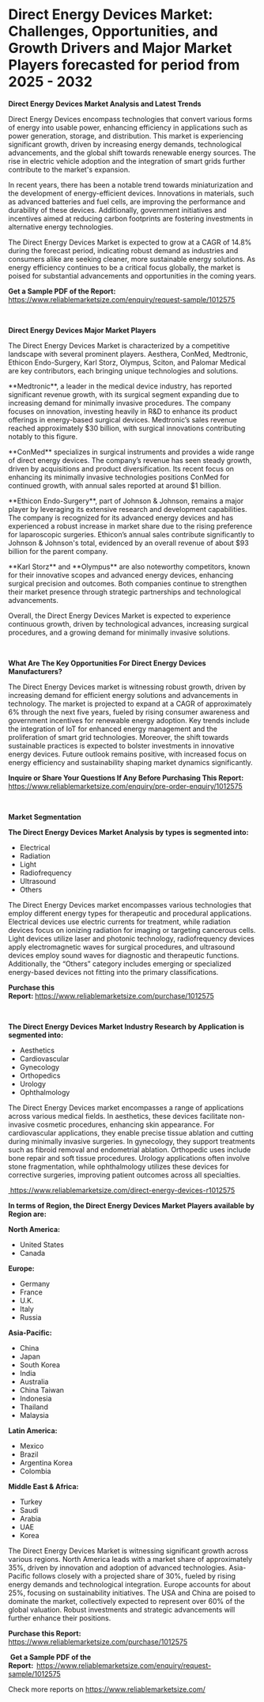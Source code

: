 <p><h1>Direct Energy Devices Market: Challenges, Opportunities, and Growth Drivers and Major Market Players forecasted for period from 2025 - 2032</h1></p><p><strong>Direct Energy Devices Market Analysis and Latest Trends</strong></p>
<p><p>Direct Energy Devices encompass technologies that convert various forms of energy into usable power, enhancing efficiency in applications such as power generation, storage, and distribution. This market is experiencing significant growth, driven by increasing energy demands, technological advancements, and the global shift towards renewable energy sources. The rise in electric vehicle adoption and the integration of smart grids further contribute to the market's expansion.</p><p>In recent years, there has been a notable trend towards miniaturization and the development of energy-efficient devices. Innovations in materials, such as advanced batteries and fuel cells, are improving the performance and durability of these devices. Additionally, government initiatives and incentives aimed at reducing carbon footprints are fostering investments in alternative energy technologies.</p><p>The Direct Energy Devices Market is expected to grow at a CAGR of 14.8% during the forecast period, indicating robust demand as industries and consumers alike are seeking cleaner, more sustainable energy solutions. As energy efficiency continues to be a critical focus globally, the market is poised for substantial advancements and opportunities in the coming years.</p></p>
<p><strong>Get a Sample PDF of the Report:&nbsp;</strong> <a href="https://www.reliablemarketsize.com/enquiry/request-sample/1012575?utm_campaign=3193&utm_medium=2&utm_source=Github&utm_content=ia&utm_term=05032025&utm_id=direct-energy-devices">https://www.reliablemarketsize.com/enquiry/request-sample/1012575</a></p>
<p>&nbsp;</p>
<p><strong>Direct Energy Devices Major Market Players</strong></p>
<p><p>The Direct Energy Devices Market is characterized by a competitive landscape with several prominent players. Aesthera, ConMed, Medtronic, Ethicon Endo-Surgery, Karl Storz, Olympus, Sciton, and Palomar Medical are key contributors, each bringing unique technologies and solutions.</p><p>**Medtronic**, a leader in the medical device industry, has reported significant revenue growth, with its surgical segment expanding due to increasing demand for minimally invasive procedures. The company focuses on innovation, investing heavily in R&D to enhance its product offerings in energy-based surgical devices. Medtronic’s sales revenue reached approximately $30 billion, with surgical innovations contributing notably to this figure.</p><p>**ConMed** specializes in surgical instruments and provides a wide range of direct energy devices. The company’s revenue has seen steady growth, driven by acquisitions and product diversification. Its recent focus on enhancing its minimally invasive technologies positions ConMed for continued growth, with annual sales reported at around $1 billion.</p><p>**Ethicon Endo-Surgery**, part of Johnson & Johnson, remains a major player by leveraging its extensive research and development capabilities. The company is recognized for its advanced energy devices and has experienced a robust increase in market share due to the rising preference for laparoscopic surgeries. Ethicon’s annual sales contribute significantly to Johnson & Johnson's total, evidenced by an overall revenue of about $93 billion for the parent company.</p><p>**Karl Storz** and **Olympus** are also noteworthy competitors, known for their innovative scopes and advanced energy devices, enhancing surgical precision and outcomes. Both companies continue to strengthen their market presence through strategic partnerships and technological advancements.</p><p>Overall, the Direct Energy Devices Market is expected to experience continuous growth, driven by technological advances, increasing surgical procedures, and a growing demand for minimally invasive solutions.</p></p>
<p>&nbsp;</p>
<p><strong>What Are The Key Opportunities For Direct Energy Devices Manufacturers?</strong></p>
<p><p>The Direct Energy Devices market is witnessing robust growth, driven by increasing demand for efficient energy solutions and advancements in technology. The market is projected to expand at a CAGR of approximately 6% through the next five years, fueled by rising consumer awareness and government incentives for renewable energy adoption. Key trends include the integration of IoT for enhanced energy management and the proliferation of smart grid technologies. Moreover, the shift towards sustainable practices is expected to bolster investments in innovative energy devices. Future outlook remains positive, with increased focus on energy efficiency and sustainability shaping market dynamics significantly.</p></p>
<p><strong>Inquire or Share Your Questions If Any Before Purchasing This Report:</strong> <a href="https://www.reliablemarketsize.com/enquiry/pre-order-enquiry/1012575?utm_campaign=3193&utm_medium=2&utm_source=Github&utm_content=ia&utm_term=05032025&utm_id=direct-energy-devices">https://www.reliablemarketsize.com/enquiry/pre-order-enquiry/1012575</a></p>
<p>&nbsp;</p>
<p><strong>Market Segmentation</strong></p>
<p><strong>The Direct Energy Devices Market Analysis by types is segmented into:</strong></p>
<p><ul><li>Electrical</li><li>Radiation</li><li>Light</li><li>Radiofrequency</li><li>Ultrasound</li><li>Others</li></ul></p>
<p><p>The Direct Energy Devices market encompasses various technologies that employ different energy types for therapeutic and procedural applications. Electrical devices use electric currents for treatment, while radiation devices focus on ionizing radiation for imaging or targeting cancerous cells. Light devices utilize laser and photonic technology, radiofrequency devices apply electromagnetic waves for surgical procedures, and ultrasound devices employ sound waves for diagnostic and therapeutic functions. Additionally, the “Others” category includes emerging or specialized energy-based devices not fitting into the primary classifications.</p></p>
<p><strong>Purchase this Report:&nbsp;</strong><a href="https://www.reliablemarketsize.com/purchase/1012575?utm_campaign=3193&utm_medium=2&utm_source=Github&utm_content=ia&utm_term=05032025&utm_id=direct-energy-devices">https://www.reliablemarketsize.com/purchase/1012575</a></p>
<p>&nbsp;</p>
<p><strong>The Direct Energy Devices Market Industry Research by Application is segmented into:</strong></p>
<p><ul><li>Aesthetics</li><li>Cardiovascular</li><li>Gynecology</li><li>Orthopedics</li><li>Urology</li><li>Ophthalmology</li></ul></p>
<p><p>The Direct Energy Devices market encompasses a range of applications across various medical fields. In aesthetics, these devices facilitate non-invasive cosmetic procedures, enhancing skin appearance. For cardiovascular applications, they enable precise tissue ablation and cutting during minimally invasive surgeries. In gynecology, they support treatments such as fibroid removal and endometrial ablation. Orthopedic uses include bone repair and soft tissue procedures. Urology applications often involve stone fragmentation, while ophthalmology utilizes these devices for corrective surgeries, improving patient outcomes across all specialties.</p></p>
<p><a href="https://www.reliablemarketsize.com/direct-energy-devices-r1012575?utm_campaign=3193&utm_medium=2&utm_source=Github&utm_content=ia&utm_term=05032025&utm_id=direct-energy-devices">&nbsp;https://www.reliablemarketsize.com/direct-energy-devices-r1012575</a></p>
<p><strong>In terms of Region, the Direct Energy Devices Market Players available by Region are:</strong></p>
<p>
    <p> <strong> North America: </strong>
        <ul>
            <li>United States</li>
            <li>Canada</li>
        </ul>
        </p> 
    <p> <strong> Europe: </strong>
        <ul>
            <li>Germany</li>
            <li>France</li>
            <li>U.K.</li>
            <li>Italy</li>
            <li>Russia</li>
        </ul>
        </p> 
    <p> <strong> Asia-Pacific: </strong>
        <ul>
            <li>China</li>
            <li>Japan</li>
            <li>South Korea</li>
            <li>India</li>
            <li>Australia</li>
            <li>China Taiwan</li>
            <li>Indonesia</li>
            <li>Thailand</li>
            <li>Malaysia</li>
        </ul>
        </p> 
    <p> <strong> Latin America: </strong>
        <ul>
            <li>Mexico</li>
            <li>Brazil</li>
            <li>Argentina Korea</li>
            <li>Colombia</li>
        </ul>
        </p> 
    <p> <strong> Middle East & Africa: </strong>
        <ul>
            <li>Turkey</li>
            <li>Saudi</li>
            <li>Arabia</li>
            <li>UAE</li>
            <li>Korea</li>
        </ul>
    </p>
    </p>
<p><p>The Direct Energy Devices Market is witnessing significant growth across various regions. North America leads with a market share of approximately 35%, driven by innovation and adoption of advanced technologies. Asia-Pacific follows closely with a projected share of 30%, fueled by rising energy demands and technological integration. Europe accounts for about 25%, focusing on sustainability initiatives. The USA and China are poised to dominate the market, collectively expected to represent over 60% of the global valuation. Robust investments and strategic advancements will further enhance their positions.</p></p>
<p><strong>Purchase this Report: </strong><a href="https://www.reliablemarketsize.com/purchase/1012575?utm_campaign=3193&utm_medium=2&utm_source=Github&utm_content=ia&utm_term=05032025&utm_id=direct-energy-devices">https://www.reliablemarketsize.com/purchase/1012575</a></p>
<p>&nbsp;<strong>Get a Sample PDF of the Report:&nbsp;&nbsp;</strong><a href="https://www.reliablemarketsize.com/enquiry/request-sample/1012575?utm_campaign=3193&utm_medium=2&utm_source=Github&utm_content=ia&utm_term=05032025&utm_id=direct-energy-devices">https://www.reliablemarketsize.com/enquiry/request-sample/1012575</a></p>
<p><strong></strong></p>
<p>Check more reports on <a href="https://www.reliablemarketsize.com/?utm_campaign=3193&utm_medium=2&utm_source=Github&utm_content=ia&utm_term=05032025&utm_id=direct-energy-devices">https://www.reliablemarketsize.com/</a></p>